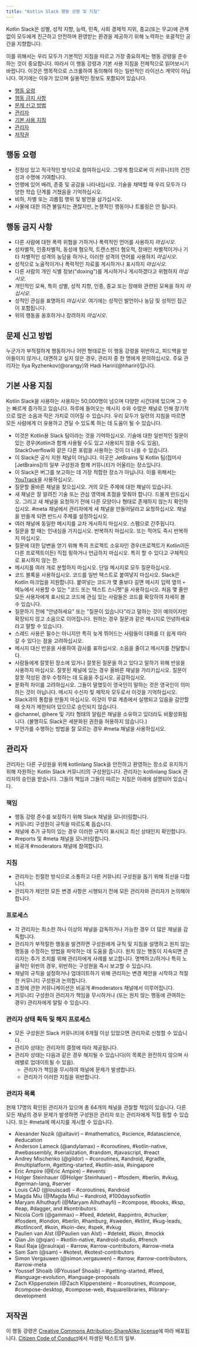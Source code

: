 ```yaml
---
title: "Kotlin Slack 행동 강령 및 지침"
---
```

Kotlin Slack은 성별, 성적 지향, 능력, 민족, 사회 경제적 지위, 종교(또는 무교)에 관계없이 모두에게 친근하고 안전하며 환영받는 환경을 제공하기 위해 노력하는 포괄적인 공간을 지향합니다.

이를 위해서는 우리 모두가 기본적인 지침을 따르고 가장 중요하게는 행동 강령을 준수하는 것이 중요합니다. 따라서 이 행동 강령과 기본 사용 지침을 전체적으로 읽어보시기 바랍니다. 이것은 맹목적으로 스크롤하여 동의해야 하는 일반적인 라이선스 계약이 아닙니다. 여기에는 이유가 있으며 실용적인 정보도 포함되어 있습니다.

* [행동 요령](#how-to-behave)
* [행동 금지 사항](#how-not-to-behave)
* [문제 신고 방법](#how-to-report-issues)
* [관리자](#moderators)
* [기본 사용 지침](#basic-usage-guidelines)
* [관리자](#moderators)
* [저작권](#copyright)

## 행동 요령

* 진정성 있고 적극적인 방식으로 참여하십시오. 그렇게 함으로써 이 커뮤니티의 건전성과 수명에 기여합니다.
* 언행에 있어 배려, 존중 및 공감을 나타내십시오.
  기술을 채택할 때 우리 모두가 다양한 학습 단계를 거쳤음을 기억하십시오.
* 비하, 차별 또는 괴롭힘 행위 및 발언을 삼가십시오.
* 사물에 대한 의견 불일치는 괜찮지만, 논쟁적인 행동이나 트롤링은 안 됩니다.

## 행동 금지 사항

* 다른 사람에 대한 폭력 위협을 가하거나 폭력적인 언어를 사용하지 *마십시오*.
* 성차별적, 인종차별적, 동성애 혐오적, 트랜스젠더 혐오적, 장애인 차별적이거나 기타 차별적인 성격의 농담을 하거나,
  이러한 성격의 언어를 사용하지 *마십시오*.
* 성적으로 노골적이거나 폭력적인 자료를 게시하거나 표시하지 *마십시오*.
* 다른 사람의 개인 식별 정보("doxing")를 게시하거나 게시하겠다고 위협하지 *마십시오*.
* 개인적인 모욕, 특히 성별, 성적 지향, 인종, 종교 또는 장애와 관련된 모욕을 하지 *마십시오*.
* 성적인 관심을 표명하지 *마십시오*. 여기에는 성적인 발언이나 농담 및 성적인 접근이 포함됩니다.
* 위의 행동을 옹호하거나 장려하지 *마십시오*.

## 문제 신고 방법

누군가가 부적절하게 행동하거나 어떤 형태로든 이 행동 강령을 위반하고,
피드백을 받아들이지 않거나, 대면하고 싶지 않은 경우,
관리자 중 한 명에게 문의하십시오.
주요 관리자는 Ilya Ryzhenkov(@orangy)와 Hadi Hariri(@hhariri)입니다.

## 기본 사용 지침

Kotlin Slack을 사용하는 사용자는 50,000명이 넘으며 다양한 시간대에 있으며 그 수는 빠르게 증가하고 있습니다.
하루에 들어오는 메시지 수와 수많은 채널로 인해 장기적으로 많은 소음과 작은 가치로 이어질 수 있습니다.
우리 모두가 일련의 지침을 따르면 모든 사람에게 더 유용하고 견딜 수 있도록 하는 데 도움이 될 수 있습니다.

* 이것은 Kotlin용 Slack 팀이라는 것을 기억하십시오.
  기술에 대한 일반적인 질문이 있는 경우(Kotlin과 함께 사용될 수도 있고 사용되지 않을 수도 있음),
  StackOverflow와 같은 다른 포럼을 사용하는 것이 더 나을 수 있습니다.
* 이 Slack은 공식 지원 채널이 아닙니다. 이곳은 JetBrains 및 Kotlin 팀(접미사 [JetBrains])의 일부 구성원과 함께 커뮤니티가 어울리는 장소입니다.
* 이 Slack은 버그를 보고하는 데 가장 적합한 장소가 아닙니다. 이를 위해서는 [YouTrack](https://youtrack.jetbrains.com/issues/kt)을 사용하십시오.
* 질문할 올바른 채널을 찾으십시오. 거의 모든 주제에 대한 채널이 있습니다.
* 새 채널은 잘 알려진 기술 또는 관심 영역에 초점을 맞춰야 합니다. 드물게 만드십시오.
  그리고 새 채널을 요청하기 전에 다른 모양이나 형태로 존재하지 않는지 확인하십시오.
  #meta 채널에서 관리자에게 새 채널을 만들어달라고 요청하십시오.
  채널을 만들게 되면 반드시 주제를 설정하십시오.
* 여러 채널에 동일한 메시지를 교차 게시하지 마십시오. 스팸으로 간주됩니다.
* 질문을 할 때는 인내심을 가지십시오. 반복하지 마십시오. 또는 적어도 즉시 반복하지 마십시오.
* 질문에 대한 답변을 얻기 위해 특히 프로젝트 소유자인 경우(프로젝트가 Kotlin이든 다른 프로젝트이든) 직접 핑하거나 언급하지 마십시오.
  특히 할 수 있다고 구체적으로 표시하지 않는 한.
* 메시지를 여러 개로 분할하지 마십시오. 단일 메시지로 모두 질문하십시오.
* 코드 블록을 사용하십시오. 코드를 일반 텍스트로 붙여넣지 마십시오. Slack은 Kotlin 마크업을 지원합니다.
  붙여넣는 코드가 몇 줄보다 길면 메시지 입력 옆의 `+` 메뉴에서 사용할 수 있는 "코드 또는 텍스트 스니펫"을 사용하십시오.
  처음 몇 줄만 모든 사용자에게 표시되고 코드에 관심 있는 사람들은 코드를 확장하여 자세히 볼 수 있습니다.
* 질문하기 전에 "안녕하세요" 또는 "질문이 있습니다"라고 말하는 것이 예의이지만 확장되지 않고 소음으로 이어집니다.
  원하는 경우 질문과 같은 메시지로 안녕하세요라고 말할 수 있습니다.
* 스레드 사용은 필수는 아니지만 특히 늦게 뛰어드는 사람들이 대화를 더 쉽게 따라갈 수 있다는 점을 고려하십시오.
* 메시지 대신 반응을 사용하여 감사를 표하십시오. 소음을 줄이고 메시지를 전달합니다.
* 사람들에게 잘못된 장소에 있거나 잘못된 질문을 하고 있다고 말하기 위해 반응을 사용하지 마십시오.
  잘못된 채널에 있는 경우 올바른 채널을 가리키십시오. 질문이 잘못 작성된 경우 수정하는 데 도움을 주십시오.
  공감하십시오.
* 문화적 차이를 고려하십시오. 그들이 말했듯이 영국인이 말하는 것은 영국인이 의미하는 것이 아닙니다.
  메시지 수신자 및 제작자 모두로서 이것을 기억하십시오.
* Slack과의 통합을 만들지 마십시오. 이것이 무료 계층에서 실행되고 있음을 감안할 때
  숫자가 제한되어 있으므로 승인되지 않습니다.
* @channel, @here 및 기타 형태의 알림은 채널을 소유하고 있더라도 비활성화됩니다.
  (불행히도 Slack은 세분화된 권한을 허용하지 않습니다.)
* 무언가를 수행하는 방법을 잘 모르는 경우 #meta 채널을 사용하십시오.

## 관리자

관리자는 다른 구성원을 위해 kotlinlang Slack을 안전하고 환영하는 장소로 유지하기 위해 자원하는 Kotlin Slack 커뮤니티의 구성원입니다.
관리자는 kotlinlang Slack 관리자의 승인을 받습니다.
그들의 책임과 그들이 따르는 지침은 아래에 설명되어 있습니다.

### 책임

* 행동 강령 준수를 보장하기 위해 Slack 채널을 모니터링합니다.
* 커뮤니티 구성원이 규칙을 따르도록 돕습니다.
* 채널에 추가 규칙이 있는 경우 이러한 규칙이 표시되고 최신 상태인지 확인합니다.
* #reports 및 #meta 채널을 모니터링합니다.
* 비공개 #moderators 채널에 참여합니다.

### 지침

* 관리자는 친절한 방식으로 소통하고 다른 커뮤니티 구성원을 돕기 위해 최선을 다합니다.
* 관리자가 제안한 모든 변경 사항은 시행되기 전에 모든 관리자와 관리자가 논의해야 합니다.

### 프로세스

* 각 관리자는 최소한 하나 이상의 채널을 감독하거나 가능한 경우 더 많은 채널을 감독합니다.
* 관리자가 부적절한 행동을 발견하면
  구성원에게 규칙 및 지침을 설명하고 원치 않는 행동을 수정하는 방법을 파악하는 데 도움을 줍니다.
  원치 않는 행동이 지속되면 관리자는 추가 조치를 위해 관리자에게 사례를 보고합니다.
  명백하고/하거나 특히 노골적인 위반의 경우, 위반하는 구성원을 즉시 보고할 수 있습니다.
* 채널의 규칙을 설정하거나 업데이트하기 위해 관리자는 변경 제안을 시작하고 적절한 커뮤니티 구성원과 논의합니다.
* 조정에 관한 커뮤니케이션은 비공개 #moderators 채널에서 이루어집니다.
* 커뮤니티 구성원이 관리자가 책임을 무시하거나 (또는 원치 않는 행동에 관여하는 경우)
  관리자에게 알릴 수 있습니다.

### 관리자 상태 획득 및 해지 프로세스

* 모든 구성원은 Slack 커뮤니티에 6개월 이상 있었으면 관리자로 신청할 수 있습니다.
* 관리자 상태는 관리자의 결정에 따라 제공됩니다.
* 관리자 상태는 다음과 같은 경우 해지될 수 있습니다(이 목록은 완전하지 않으며 사례별로 업데이트될 수 있음).
  * 관리자가 책임을 무시하여 채널에 문제가 발생합니다.
  * 관리자가 이러한 지침을 위반합니다.

### 관리자 목록

현재 17명의 확인된 관리자가 있으며 총 64개의 채널을 관찰할 책임이 있습니다.
다른 모든 채널의 경우 문제가 발생하면 구성원은 관리자 또는 관리자에게 직접 핑할 수 있습니다.
또는 #meta에 메시지를 게시할 수 있습니다.

* Alexander Nozik (@altavir) – #mathematics, #science, #datascience, #education
* Anderson Lameck (@andylamax) – #coroutines, #kotlin-native, #webassembly, #serialization, #random, #javascript, #react
* Andrey Mischenko (@gildor) – #coroutines, #android, #gradle, #multiplatform, #getting-started, #kotlin-asia, #singapore
* Eric Ampire (@Eric Ampire) – #events
* Holger Steinhauer (@Holger Steinhauer) – #fosdem, #berlin, #vkug, #german-lang, #server
* Louis CAD (@louiscad) – #coroutines, #android
* Magda Miu (@Magda Miu) – #android, #100daysofkotlin
* Maryam Alhuthayfi (@Maryam Alhuthayfi) – #compose, #books, #ksp, #eap, #dagger, and #kontributors.
* Nicola Corti (@gammax) – #feed, #detekt, #appintro, #chucker, #fosdem, #london, #berlin, #hamburg, #sweden, #ktlint,
  #kug-leads, #kotlinconf, #koin, #koin-dev, #spek, #vkug
* Paulien van Alst (@Paulien van Alst) – #detekt, #koin, #mockk
* Qian Jin (@qian) – #kotlin-native, #android-studio, #french
* Raul Raja (@raulraja) - #arrow, #arrow-contributors, #arrow-meta
* Sam Sam (@sam) – #kotest, #kotest-contributors
* Simon Vergauwen (@simon.vergauwen) – #arrow, #arrow-contributors, #arrow-meta
* Youssef Shoaib (@Youssef Shoaib) – #getting-started, #feed, #language-evolution, #language-proposals
* Zach Klippenstein (@Zach Klippenstein) – #coroutines, #compose, #compose-desktop, #compose-web, #squarelibraries,
  #library-development

## 저작권

이 행동 강령은 [Creative Commons Attribution-ShareAlike license](http://creativecommons.org/licenses/by-sa/3.0/)에 따라 배포됩니다.
[Citizen Code of Conduct](http://citizencodeofconduct.org/)에서 파생된 텍스트의 일부.